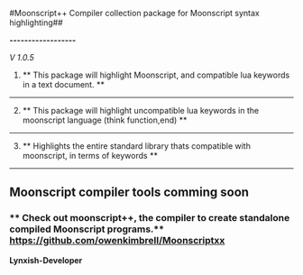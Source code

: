 #Moonscript++ Compiler collection package for Moonscript syntax highlighting##

**------------------**

_V 1.0.5_


1. ** This package will highlight Moonscript, and compatible lua keywords in a text document. **

----------------------------------

2. ** This package will highlight uncompatible lua keywords in the moonscript language (think function,end) **

----------------------------------

3. ** Highlights the entire standard library thats compatible with moonscript, in terms of keywords **

---------------------------------------------------

## Moonscript compiler tools comming soon ##

### ** Check out moonscript++, the compiler to create standalone compiled Moonscript programs.** https://github.com/owenkimbrell/Moonscriptxx ###

**Lynxish-Developer**